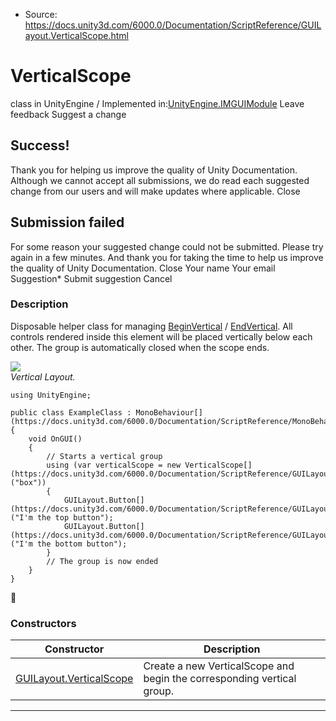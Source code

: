 * Source: https://docs.unity3d.com/6000.0/Documentation/ScriptReference/GUILayout.VerticalScope.html

# VerticalScope
class in UnityEngine
/
Implemented in:[UnityEngine.IMGUIModule](https://docs.unity3d.com/6000.0/Documentation/ScriptReference/UnityEngine.IMGUIModule.html)
Leave feedback
Suggest a change
## Success!
Thank you for helping us improve the quality of Unity Documentation. Although we cannot accept all submissions, we do read each suggested change from our users and will make updates where applicable.
Close
## Submission failed
For some reason your suggested change could not be submitted. Please <a>try again</a> in a few minutes. And thank you for taking the time to help us improve the quality of Unity Documentation.
Close
Your name Your email Suggestion* Submit suggestion
Cancel
### Description
Disposable helper class for managing [BeginVertical](https://docs.unity3d.com/6000.0/Documentation/ScriptReference/GUILayout.BeginVertical.html) / [EndVertical](https://docs.unity3d.com/6000.0/Documentation/ScriptReference/GUILayout.EndVertical.html).
All controls rendered inside this element will be placed vertically below each other. The group is automatically closed when the scope ends.  
  
![](https://docs.unity3d.com/6000.0/Documentation/StaticFiles/ScriptRefImages/GUILayoutVertical.png)  
_Vertical Layout._
```
using UnityEngine;  
  
public class ExampleClass : MonoBehaviour[](https://docs.unity3d.com/6000.0/Documentation/ScriptReference/MonoBehaviour.html)
{
    void OnGUI()
    {
        // Starts a vertical group
        using (var verticalScope = new VerticalScope[](https://docs.unity3d.com/6000.0/Documentation/ScriptReference/GUILayout.VerticalScope.html)("box"))
        {
            GUILayout.Button[](https://docs.unity3d.com/6000.0/Documentation/ScriptReference/GUILayout.Button.html)("I'm the top button");
            GUILayout.Button[](https://docs.unity3d.com/6000.0/Documentation/ScriptReference/GUILayout.Button.html)("I'm the bottom button");
        }
        // The group is now ended
    }
}

```

### Constructors
Constructor | Description  
---|---  
[GUILayout.VerticalScope](https://docs.unity3d.com/6000.0/Documentation/ScriptReference/GUILayout.VerticalScope-ctor.html) | Create a new VerticalScope and begin the corresponding vertical group.  
* * *
